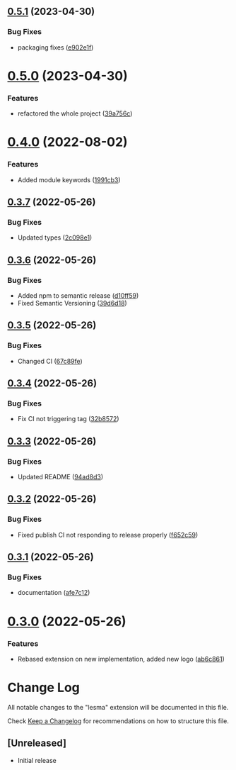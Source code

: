## [0.5.1](https://github.com/alinalihassan/Lesma-vscode/compare/v0.5.0...v0.5.1) (2023-04-30)


### Bug Fixes

* packaging fixes ([e902e1f](https://github.com/alinalihassan/Lesma-vscode/commit/e902e1f77ef6eb62f18c5ecb496bddbfbf6295e2))

# [0.5.0](https://github.com/alinalihassan/Lesma-vscode/compare/v0.4.0...v0.5.0) (2023-04-30)


### Features

* refactored the whole project ([39a756c](https://github.com/alinalihassan/Lesma-vscode/commit/39a756c4dd3615d06cc8ec84c7903ada708ceff2))

# [0.4.0](https://github.com/alinalihassan/Lesma-vscode/compare/v0.3.7...v0.4.0) (2022-08-02)


### Features

* Added module keywords ([1991cb3](https://github.com/alinalihassan/Lesma-vscode/commit/1991cb3766b3dccc1dcb775343bba004bc2e4541))

## [0.3.7](https://github.com/alinalihassan/Lesma-vscode/compare/v0.3.6...v0.3.7) (2022-05-26)


### Bug Fixes

* Updated types ([2c098e1](https://github.com/alinalihassan/Lesma-vscode/commit/2c098e177ede73efd3179b06249715bc3f5732b5))

## [0.3.6](https://github.com/alinalihassan/Lesma-vscode/compare/v0.3.5...v0.3.6) (2022-05-26)


### Bug Fixes

* Added npm to semantic release ([d10ff59](https://github.com/alinalihassan/Lesma-vscode/commit/d10ff5973372af38399c5959bfc3be24dc60ad4d))
* Fixed Semantic Versioning ([39d6d18](https://github.com/alinalihassan/Lesma-vscode/commit/39d6d18ea1de4ae0b137e834cea0f56826744cd5))

## [0.3.5](https://github.com/alinalihassan/Lesma-vscode/compare/v0.3.4...v0.3.5) (2022-05-26)


### Bug Fixes

* Changed CI ([67c89fe](https://github.com/alinalihassan/Lesma-vscode/commit/67c89fe5ac504cb12d4c3b49932be8a92bd84eb0))

## [0.3.4](https://github.com/alinalihassan/Lesma-vscode/compare/v0.3.3...v0.3.4) (2022-05-26)


### Bug Fixes

* Fix CI not triggering tag ([32b8572](https://github.com/alinalihassan/Lesma-vscode/commit/32b8572b29a67959f520e3fb51ff6f510cfd83eb))

## [0.3.3](https://github.com/alinalihassan/Lesma-vscode/compare/v0.3.2...v0.3.3) (2022-05-26)


### Bug Fixes

* Updated README ([94ad8d3](https://github.com/alinalihassan/Lesma-vscode/commit/94ad8d3f06079a309fd165ad4a9a99cf77eee8cd))

## [0.3.2](https://github.com/alinalihassan/Lesma-vscode/compare/v0.3.1...v0.3.2) (2022-05-26)


### Bug Fixes

* Fixed publish CI not responding to release properly ([f652c59](https://github.com/alinalihassan/Lesma-vscode/commit/f652c59b9805483c6c1fc27d43bc73650cb7ac16))

## [0.3.1](https://github.com/alinalihassan/Lesma-vscode/compare/v0.3.0...v0.3.1) (2022-05-26)


### Bug Fixes

* documentation ([afe7c12](https://github.com/alinalihassan/Lesma-vscode/commit/afe7c12886a4509eb36839918a6f3fccadcf4bbc))

# [0.3.0](https://github.com/alinalihassan/Lesma-vscode/compare/v0.2.2...v0.3.0) (2022-05-26)


### Features

* Rebased extension on new implementation, added new logo ([ab6c861](https://github.com/alinalihassan/Lesma-vscode/commit/ab6c8619878e196d1c9008976538e1942f179187))

# Change Log
All notable changes to the "lesma" extension will be documented in this file.

Check [Keep a Changelog](http://keepachangelog.com/) for recommendations on how to structure this file.

## [Unreleased]
- Initial release
